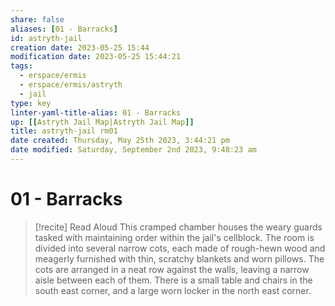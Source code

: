 ```yaml
---
share: false
aliases: [01 - Barracks]
id: astryth-jail 
creation date: 2023-05-25 15:44
modification date: 2023-05-25 15:44:21
tags:
  - erspace/ermis
  - erspace/ermis/astryth
  - jail
type: key
linter-yaml-title-alias: 01 - Barracks
up: [[Astryth Jail Map|Astryth Jail Map]]
title: astryth-jail rm01
date created: Thursday, May 25th 2023, 3:44:21 pm
date modified: Saturday, September 2nd 2023, 9:48:23 am
---
```


# 01 - Barracks

> [!recite] Read Aloud
> This cramped chamber houses the weary guards tasked with maintaining order within the jail's cellblock. The room is divided into several narrow cots, each made of rough-hewn wood and meagerly furnished with thin, scratchy blankets and worn pillows. The cots are arranged in a neat row against the walls, leaving a narrow aisle between each of them. There is a small table and chairs in the south east corner, and a large worn locker in the north east corner.
